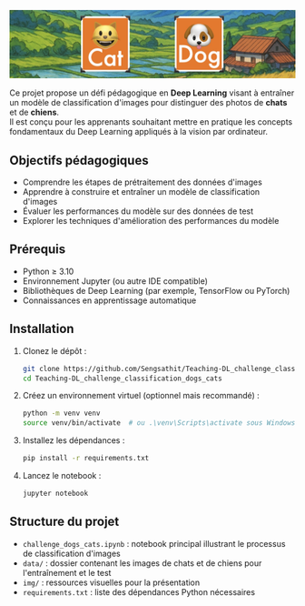 ![CAT_DOG](img/cat_dog.jpeg)

Ce projet propose un défi pédagogique en **Deep Learning** visant à entraîner un modèle de classification d'images pour distinguer des photos de **chats** et de **chiens**.  
Il est conçu pour les apprenants souhaitant mettre en pratique les concepts fondamentaux du Deep Learning appliqués à la vision par ordinateur.

## Objectifs pédagogiques

- Comprendre les étapes de prétraitement des données d'images  
- Apprendre à construire et entraîner un modèle de classification d'images  
- Évaluer les performances du modèle sur des données de test  
- Explorer les techniques d'amélioration des performances du modèle  

## Prérequis

- Python ≥ 3.10  
- Environnement Jupyter (ou autre IDE compatible)  
- Bibliothèques de Deep Learning (par exemple, TensorFlow ou PyTorch)  
- Connaissances en apprentissage automatique  

## Installation

1. Clonez le dépôt :

   ```bash
   git clone https://github.com/Sengsathit/Teaching-DL_challenge_classification_dogs_cats.git
   cd Teaching-DL_challenge_classification_dogs_cats
   ```

2. Créez un environnement virtuel (optionnel mais recommandé) :

   ```bash
   python -m venv venv
   source venv/bin/activate  # ou .\venv\Scripts\activate sous Windows
   ```

3. Installez les dépendances :

   ```bash
   pip install -r requirements.txt
   ```

4. Lancez le notebook :

   ```bash
   jupyter notebook
   ```

## Structure du projet

- `challenge_dogs_cats.ipynb` : notebook principal illustrant le processus de classification d'images  
- `data/` : dossier contenant les images de chats et de chiens pour l'entraînement et le test  
- `img/` : ressources visuelles pour la présentation  
- `requirements.txt` : liste des dépendances Python nécessaires  